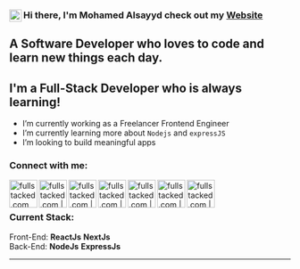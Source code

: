 ### Hi there, I'm Mohamed Alsayyd check out my [Website] <img align="left" alt="fullstacked.com" width="22px" src="https://i.postimg.cc/T1yPtQPn/wired-flat-21-avatar-1.gif" />

## A Software Developer who loves to code and learn new things each day.

## I'm a Full-Stack Developer who is always learning!

- I’m currently working as a Freelancer Frontend Engineer
- I’m currently learning more about `Nodejs` and `expressJS`
- I’m looking to build meaningful apps

### Connect with me:

[<img align="left" alt="fullstacked.com" width="50px" src="https://cdn.discordapp.com/attachments/692385864717697054/1191838138616778843/wired-outline-11-link-unlink_1.gif" />][website]
[<img align="left" alt="fullstacked.com | facebook" width="50px" src="https://cdn.discordapp.com/attachments/692385864717697054/1191838583443705876/371907490_FACEBOOK_ICON_TRANSPARENT_1080.gif" />][facebook]
[<img align="left" alt="fullstacked.com | Twitter" width="50px" src="https://cdn.discordapp.com/attachments/692385864717697054/1191835928310853652/twitte.gif" />][twitter]
[<img align="left" alt="fullstacked.com | instagram" width="50px" src="https://cdn.discordapp.com/attachments/692385864717697054/1191838914353311794/371907300_INSTAGRAM_ICON_TRANSPARENT_1080.gif" />][instagram]
[<img align="left" alt="fullstacked.com | discord" width="50px" src="https://cdn.discordapp.com/attachments/692385864717697054/1191856539217174568/372108630_DISCORD_LOGO_1080.gif" />][discord]
[<img align="left" alt="fullstacked.com | Twitter" width="50px" src="https://cdn.discordapp.com/attachments/692385864717697054/1191856932378656771/371907120_YOUTUBE_ICON_TRANSPARENT_1080.gif" />][youtube]

[<img align="left" alt="fullstacked.com | LinkedIn" width="50px" src="https://cdn.discordapp.com/attachments/692385864717697054/1191857355223212053/372102050_LINKEDIN_ICON_TRANSPARENT_1080.gif" />][linkedin]

<br />
<br />

### Current Stack:

Front-End: **ReactJs** **NextJs**
<br />
Back-End: **NodeJs** **ExpressJs**

---

[website]: https://mohamed-alsayyd.vercel.app
[facebook]: https://www.facebook.com/medo.alsayyd.1/
[twitter]: https://twitter.com/MedoAlsayyd4
[instagram]: https://www.instagram.com/mohamed_alsayyd0
[discord]: https://discordapp.com/users/lime1721
[youtube]: https://www.youtube.com/channel/UC0XBAVU76vxk05M8SX8gt4Q
[linkedin]: https://www.linkedin.com/in/mohamed-alsayyd-57bb481b6
